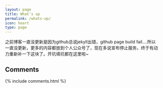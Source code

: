 ```yaml
---
layout: page
title: What's up
permalink: /whats-up/
icon: heart
type: page
---
```


之前博客一直没更新是因为github总说jekyll出错，github page build fail....所以一直没更新，更多的内容都放到个人公众号了，现在多说宣布停止服务，终于有动力重新补一下这块了。开坑填坑都在这里啦~



## Comments

{% include comments.html %}
